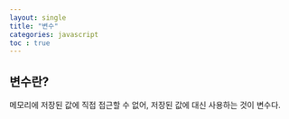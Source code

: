 ```yaml
---
layout: single
title: "변수"
categories: javascript
toc : true
---
```


## 변수란?

메모리에 저장된 값에 직접 접근할 수 없어, 저장된 값에  대신 사용하는 것이 변수다.